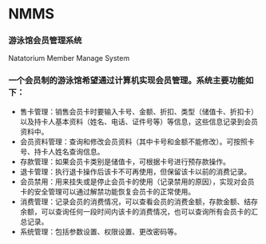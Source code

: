 # NMMS
### 游泳馆会员管理系统
Natatorium Member Manage System

### 一个会员制的游泳馆希望通过计算机实现会员管理。系统主要功能如下：
- 售卡管理：销售会员卡时要输入卡号、金额、折扣、类型（储值卡、折扣卡）以及持卡人基本资料（姓名、电话、证件号等）等信息，这些信息记录到会员资料中。
- 会员资料管理：查询和修改会员资料（其中卡号和金额不能修改）。可按照卡号、持卡人姓名查询信息。
-	存款管理：如果会员卡类别是储值卡，可根据卡号进行预存款操作。
-	退卡管理：执行退卡操作后该卡不可再使用，但保留该卡以前的消费记录。
-	会员禁用：用来挂失或是停止会员卡的使用（记录禁用的原因），实现对会员卡的安全管理可以通过解禁功能恢复会员卡的正常使用。
-	消费管理：记录会员的消费情况，可以查看会员的消费金额，存款金额、结存余额，可以查询任何一段时间内该卡的消费情况，也可以查询所有会员卡的汇总记录。
-	系统管理：包括参数设置、权限设置、更改密码等。

